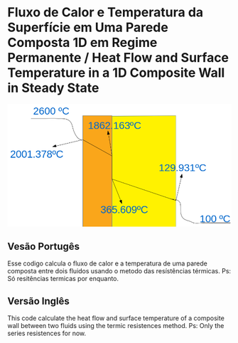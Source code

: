 # Fluxo de Calor e Temperatura da Superfície em Uma Parede Composta  1D em Regime Permanente / Heat Flow and Surface Temperature in a 1D Composite Wall in Steady State
![Fluxo de Calor](https://github.com/GustavoRosattoSilva/TCM/blob/main/pictures/1122.png)
## Vesão Portugês
Esse codigo calcula o fluxo de calor e a temperatura de uma parede composta entre dois fluidos usando o metodo das resístências térmicas.
Ps: Só resitências termicas por enquanto.
## Versão Inglês
This code calculate the heat flow and surface temperature of a composite wall between two fluids using the termic resistences method.
Ps: Only the series resistences for now.


